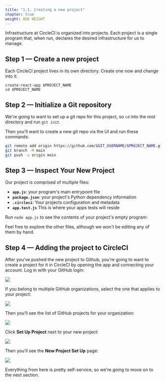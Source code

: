 ```yaml
---
title: "1.1. Creating a new project"
chapter: true
weight: ADD WEIGHT
---
```


Infrastructure at CircleCI is organized into projects. Each project is a single program that, when run, declares the desired infrastructure for us to manage.

## Step 1 &mdash; Create a new project

Each CircleCI project lives in its own directory. Create one now and change into it:

```
create-react-app $PROJECT_NAME
cd $PROJECT_NAME
```

## Step 2 &mdash; Initialize a Git repository

We're going to want to set up a git repo for this project, so `cd` into the root directory and run `git init`. 

Then you'll want to create a new git repo via the UI and run these commands:

```bash
git remote add origin https://github.com/$GIT_USERNAME/$PROJECT_NAME.git
git branch -M main
git push -u origin main
```

## Step 3 &mdash; Inspect Your New Project

Our project is comprised of multiple files:

* **`app.js`**: your program's main entrypoint file
* **`package.json`**: your project's Python dependency information
* **`.circleci`**: Your projects configuration and metadata
* **`app.test.js`** This is where your apps tests will reside

Run `node app.js` to see the contents of your project's empty program:

Feel free to explore the other files, although we won't be editing any of them by hand.

## Step 4 &mdash; Adding the project to CircleCI

After you've pushed the new project to Github, you're going to want to create a project for it in CircleCI by opening the app and connecting your account. Log in with your GitHub login:

![](https://production-cci-com.imgix.net/blog/media/2020-10-19-circleci-login.png?ixlib=rb-3.2.1&auto=format&fit=max&q=60&ch=DPR%2CWidth%2CViewport-Width%2CSave-Data&w=1347)

If you belong to multiple GitHub organizations, select the one that applies to your project:

![](https://production-cci-com.imgix.net/blog/media/2020-10-19-circleci-choose-org.png?ixlib=rb-3.2.1&auto=format&fit=max&q=60&ch=DPR%2CWidth%2CViewport-Width%2CSave-Data&w=1347)

Then you’ll see the list of GitHub projects for your organization:

![](https://production-cci-com.imgix.net/blog/media/2020-10-19-circleci-org-projects.png?ixlib=rb-3.2.1&auto=format&fit=max&q=60&ch=DPR%2CWidth%2CViewport-Width%2CSave-Data&w=1347)

Click **Set Up Project** next to your new project:

![](https://production-cci-com.imgix.net/blog/media/2020-10-19-circleci-setup-project-coveralls-demo-ruby.png?ixlib=rb-3.2.1&auto=format&fit=max&q=60&ch=DPR%2CWidth%2CViewport-Width%2CSave-Data&w=1347)

Then you’ll see the **New Project Set Up** page:

![](https://production-cci-com.imgix.net/blog/media/2020-10-19-circleci-project-ready-prompt.png?ixlib=rb-3.2.1&auto=format&fit=max&q=60&ch=DPR%2CWidth%2CViewport-Width%2CSave-Data&w=1347)

Everything from here is pretty self-service, so we're going to move on to the next section.